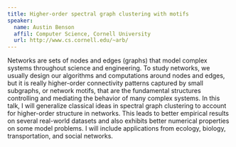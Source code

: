 ```yaml
---
title: Higher-order spectral graph clustering with motifs
speaker:
  name: Austin Benson
  affil: Computer Science, Cornell University
  url: http://www.cs.cornell.edu/~arb/
---
```


Networks are sets of nodes and edges (graphs) that model complex systems throughout science and engineering. To study networks, we usually design our algorithms and computations around nodes and edges, but it is really higher-order connectivity patterns captured by small subgraphs, or network motifs, that are the fundamental structures controlling and mediating the behavior of many complex systems. In this talk, I will generalize classical ideas in spectral graph clustering to account for higher-order structure in networks. This leads to better empirical results on several real-world datasets and also exhibits better numerical properties on some model problems. I will include applications from ecology, biology, transportation, and social networks.


